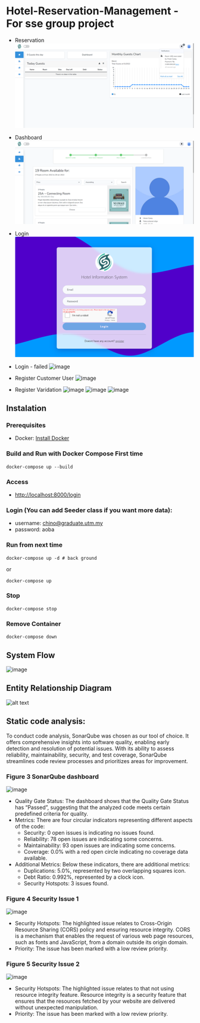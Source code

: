 # Hotel-Reservation-Management - For sse group project
- Reservation
![alt text](example-b.png)

- Dashboard
![alt text](example.png)

- Login
![alt text](image.png)

- Login - failed
  ![image](https://github.com/aobachino/Hotel-Reservation-Management/assets/45359669/e9440d7c-b5fe-480b-af9d-64a3cd5b1299)

- Register Customer User
    ![image](https://github.com/aobachino/Hotel-Reservation-Management/assets/45359669/15eeb940-e2e8-4926-af17-eb03cb7fe6f0)

- Register Varidation
  ![image](https://github.com/aobachino/Hotel-Reservation-Management/assets/45359669/42b279ba-1e5b-4cb3-89a3-f55fcea9aff3)
  ![image](https://github.com/aobachino/Hotel-Reservation-Management/assets/45359669/3c3466ca-d21b-4604-990a-a70473072cd4)
  ![image](https://github.com/aobachino/Hotel-Reservation-Management/assets/45359669/66a20699-30d5-4733-840d-3d8c3b4f7f88)



## Instalation 

### Prerequisites
- Docker: [Install Docker](https://docs.docker.com/engine/install/)

### Build and Run with Docker Compose First time
```
docker-compose up --build
```

### Access
- [http://localhost:8000/login](http://localhost:8000/login)


### Login (You can add Seeder class if you want more data):
 - username: chino@graduate.utm.my
 - password: aoba    

### Run from next time
```
docker-compose up -d # back ground
```
or 
```
docker-compose up
```

### Stop
```
docker-compose stop
```

### Remove Container
```
docker-compose down
```

## System Flow
![image](https://github.com/aobachino/Hotel-Reservation-Management/assets/45359669/810323de-a248-45b9-a742-0cb8be082189)



## Entity Relationship Diagram
![alt text](https://github.com/WailanTirajoh/laravel_hotel/blob/main/erd.PNG?raw=true)

## Static code analysis:
To conduct code analysis, SonarQube was chosen as our tool of choice. It offers comprehensive insights into software quality, enabling early detection and resolution of potential issues. With its ability to assess reliability, maintainability, security, and test coverage, SonarQube streamlines code review processes and prioritizes areas for improvement.
 
### Figure 3 SonarQube dashboard
![image](https://github.com/aobachino/Hotel-Reservation-Management/assets/45359669/8635827c-c918-4ae6-bf66-2a78eeb075a0)

- Quality Gate Status: The dashboard shows that the Quality Gate Status has “Passed”, suggesting that the analyzed code meets certain predefined criteria for quality.
- Metrics: There are four circular indicators representing different aspects of the code:
  - Security: 0 open issues is indicating no issues found.
  - Reliability: 78 open issues are indicating some concerns.
  - Maintainability: 93 open issues are indicating some concerns.
  - Coverage: 0.0% with a red open circle indicating no coverage data available.
- Additional Metrics: Below these indicators, there are additional metrics:
  - Duplications: 5.0%, represented by two overlapping squares icon.
  - Debt Ratio: 0.992%, represented by a clock icon.
  - Security Hotspots: 3 issues found.
 
### Figure 4  Security Issue 1
![image](https://github.com/aobachino/Hotel-Reservation-Management/assets/45359669/86609670-19c1-4a49-abb8-2e01e0359fd8)

- Security Hotspots: The highlighted issue relates to Cross-Origin Resource Sharing (CORS) policy and ensuring resource integrity. CORS is a mechanism that enables the request of various web page resources, such as fonts and JavaScript, from a domain outside its origin domain.
- Priority: The issue has been marked with a low review priority.

 
### Figure 5 Security Issue 2
![image](https://github.com/aobachino/Hotel-Reservation-Management/assets/45359669/d04a95e8-3c12-4bdc-9540-c75c4af16bd7)

- Security Hotspots: The highlighted issue relates to that not using resource integrity feature. Resource integrity is a security feature that ensures that the resources fetched by your website are delivered without unexpected manipulation.
- Priority: The issue has been marked with a low review priority.
